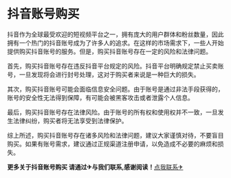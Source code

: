 # 抖音账号购买

抖音作为全球最受欢迎的短视频平台之一，拥有庞大的用户群体和粉丝数量，因此拥有一个热门的抖音账号成为了许多人的追求。在这样的市场需求下，一些人开始提供购买抖音账号的服务。但是，购买抖音账号存在一定的风险和法律问题。

首先，购买抖音账号存在违反抖音平台规定的风险。抖音平台明确规定禁止买卖账号，一旦发现将会进行封号处理，这对于购买者来说是一种巨大的损失。

其次，购买抖音账号可能会面临信息安全问题。由于账号是通过非法手段获得的，账号的安全性无法得到保障，有可能会被黑客攻击或者泄露个人信息。

最后，购买抖音账号存在法律风险。由于账号的所有权和使用权并不一致，一旦发生法律纠纷，购买者将无法享受到法律保护。

综上所述，购买抖音账号存在诸多风险和法律问题，建议大家谨慎对待，不要盲目购买。如果有账号需求，建议通过正规渠道注册申请，以免造成不必要的麻烦和损失。

**更多关于抖音账号购买 请通过✈与我们联系,感谢阅读！**[点我联系✈](https://dl.G208.com)
